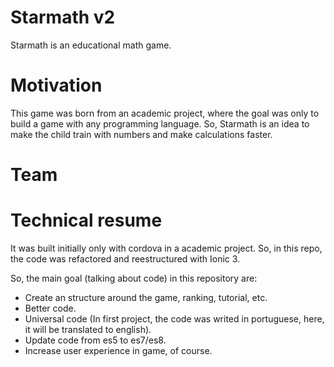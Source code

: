 # Starmath v2

Starmath is an educational math game. 

# Motivation
This game was born from an academic project, where the goal was only to build a game with any programming language. So, Starmath is an idea to make the child train with numbers and make calculations faster.

# Team
  
  
# Technical resume
It was built initially only with cordova in a academic project. So, in this repo, the code was refactored and reestructured with Ionic 3.

So, the main goal (talking about code) in this repository are:
  * Create an structure around the game, ranking, tutorial, etc.
  * Better code.
  * Universal code (In first project, the code was writed in portuguese, here, it will be translated to english).
  * Update code from es5 to es7/es8.
  * Increase user experience in game, of course.



